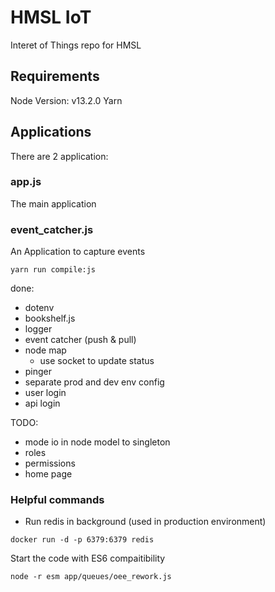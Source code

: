 # HMSL IoT

Interet of Things repo for HMSL



## Requirements
Node Version: v13.2.0
Yarn

## Applications
There are 2 application:

### app.js
The main application

### event_catcher.js
An Application to capture events


```
yarn run compile:js
```

done:
- dotenv
- bookshelf.js
- logger
- event catcher (push & pull)
- node map
  - use socket to update status
- pinger
- separate prod and dev env config
- user login
- api login

TODO:
- mode io in node model to singleton
- roles
- permissions
- home page


### Helpful commands

- Run redis  in background (used in production environment)

```
docker run -d -p 6379:6379 redis
```

Start the code with ES6 compaitibility
```
node -r esm app/queues/oee_rework.js
```
